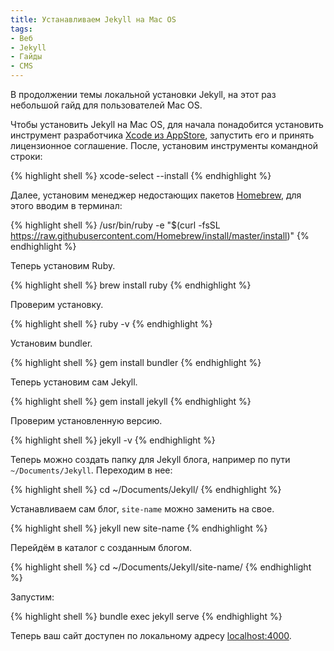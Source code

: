 ```yaml
---
title: Устанавливаем Jekyll на Mac OS
tags:
- Веб
- Jekyll
- Гайды
- CMS
---
```


В продолжении темы локальной установки Jekyll, на этот раз небольшой гайд для пользователей Mac OS.

Чтобы установить Jekyll на Mac OS, для начала понадобится установить инструмент разработчика [Xcode из AppStore][1], запустить его и принять лицензионное соглашение. После, установим инструменты командной строки:

{% highlight shell %}
xcode-select --install
{% endhighlight %}

Далее, установим менеджер недостающих пакетов [Homebrew][2], для этого вводим в терминал:

{% highlight shell %}
/usr/bin/ruby -e "$(curl -fsSL https://raw.githubusercontent.com/Homebrew/install/master/install)"
{% endhighlight %}

Теперь установим Ruby.

{% highlight shell %}
brew install ruby
{% endhighlight %}

Проверим установку.

{% highlight shell %}
ruby -v
{% endhighlight %}

Установим bundler.

{% highlight shell %}
gem install bundler
{% endhighlight %}

Теперь установим сам Jekyll.

{% highlight shell %}
gem install jekyll
{% endhighlight %}

Проверим установленную версию.

{% highlight shell %}
jekyll -v
{% endhighlight %}

Теперь можно создать папку для Jekyll блога, например по пути `~/Documents/Jekyll`. Переходим в нее:

{% highlight shell %}
cd ~/Documents/Jekyll/
{% endhighlight %}

Устанавливаем сам блог, `site-name` можно заменить на свое.

{% highlight shell %}
jekyll new site-name
{% endhighlight %}

Перейдём в каталог с созданным блогом.

{% highlight shell %}
cd ~/Documents/Jekyll/site-name/
{% endhighlight %}

Запустим:

{% highlight shell %}
bundle exec jekyll serve
{% endhighlight %}

Теперь ваш сайт доступен по локальному адресу [localhost:4000][3].

[1]:    https://itunes.apple.com/ru/app/xcode/id497799835?mt=12
[2]:    https://brew.sh/index_ru.html
[3]:    http://localhost:4000